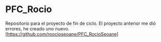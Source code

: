 # PFC_Rocio
Repositorio para el proyecto de fin de ciclo.
El proyecto anterior me dió errores, he creado uno nuevo.
[https://github.com/roocioseoane/PFC_RocioSeoane]
